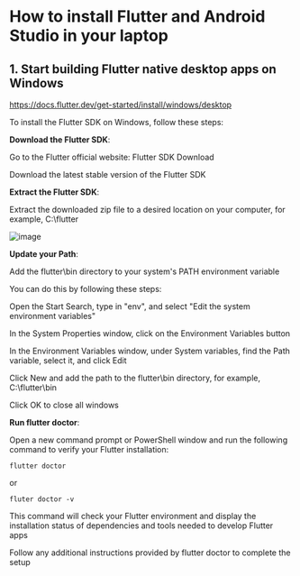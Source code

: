 # How to install Flutter and Android Studio in your laptop

## 1. Start building Flutter native desktop apps on Windows

https://docs.flutter.dev/get-started/install/windows/desktop

To install the Flutter SDK on Windows, follow these steps:

**Download the Flutter SDK**:

Go to the Flutter official website: Flutter SDK Download

Download the latest stable version of the Flutter SDK

**Extract the Flutter SDK**:

Extract the downloaded zip file to a desired location on your computer, for example, C:\flutter

![image](https://github.com/luiscoco/Flutter_Installation/assets/32194879/64517bd7-7779-49b5-adf9-0de2aec03627)

**Update your Path**:

Add the flutter\bin directory to your system's PATH environment variable

You can do this by following these steps:

Open the Start Search, type in "env", and select "Edit the system environment variables"

In the System Properties window, click on the Environment Variables button

In the Environment Variables window, under System variables, find the Path variable, select it, and click Edit

Click New and add the path to the flutter\bin directory, for example, C:\flutter\bin

Click OK to close all windows

**Run flutter doctor**:

Open a new command prompt or PowerShell window and run the following command to verify your Flutter installation:

```
flutter doctor
```

or 

```
fluter doctor -v
```

This command will check your Flutter environment and display the installation status of dependencies and tools needed to develop Flutter apps

Follow any additional instructions provided by flutter doctor to complete the setup

